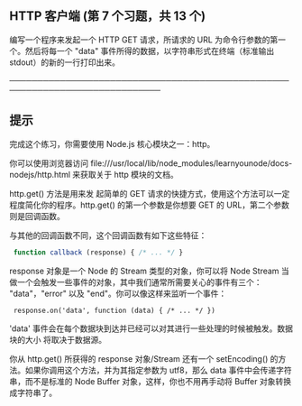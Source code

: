 ## HTTP 客户端 (第 7 个习题，共 13 个)

编写一个程序来发起一个 HTTP GET 请求，所请求的 URL
为命令行参数的第一个。然后将每一个 "data"
事件所得的数据，以字符串形式在终端（标准输出 stdout）的新的一行打印出来。

─────────────────────────────────────────────────────────────────────────────

## 提示

完成这个练习，你需要使用 Node.js 核心模块之一：http。

你可以使用浏览器访问
file:///usr/local/lib/node_modules/learnyounode/docs-nodejs/http.html
来获取关于 http 模块的文档。

http.get() 方法是用来发		起简单的 GET
请求的快捷方式，使用这个方法可以一定程度简化你的程序。http.get()
的第一个参数是你想要 GET 的 URL，第二个参数则是回调函数。

与其他的回调函数不同，这个回调函数有如下这些特征：

```js
 function callback (response) { /* ... */ }
```

response 对象是一个 Node 的 Stream 类型的对象，你可以将 Node Stream
当做一个会触发一些事件的对象，其中我们通常所需要关心的事件有三个：
"data"，"error" 以及 "end"。你可以像这样来监听一个事件：

```
 response.on('data', function (data) { /* ... */ })
```

'data'
事件会在每个数据块到达并已经可以对其进行一些处理的时候被触发。数据块的大小
将取决于数据源。

你从 http.get() 所获得的 response 对象/Stream 还有一个 setEncoding()
的方法。如果你调用这个方法，并为其指定参数为 utf8，那么 data
事件中会传递字符串，而不是标准的 Node Buffer 对象，这样，你也不用再手动将
Buffer 对象转换成字符串了。
